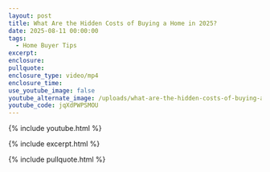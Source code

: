 ```yaml
---
layout: post
title: What Are the Hidden Costs of Buying a Home in 2025?
date: 2025-08-11 00:00:00
tags:
  - Home Buyer Tips
excerpt:
enclosure:
pullquote:
enclosure_type: video/mp4
enclosure_time:
use_youtube_image: false
youtube_alternate_image: /uploads/what-are-the-hidden-costs-of-buying-a-home-in-2025.png
youtube_code: jqXdPWPSMOU
---
```

{% include youtube.html %}

{% include excerpt.html %}

{% include pullquote.html %}